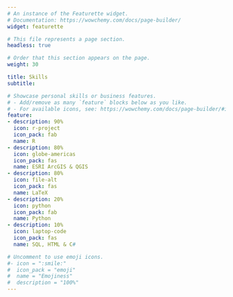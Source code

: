```yaml
---
# An instance of the Featurette widget.
# Documentation: https://wowchemy.com/docs/page-builder/
widget: featurette

# This file represents a page section.
headless: true

# Order that this section appears on the page.
weight: 30

title: Skills
subtitle:

# Showcase personal skills or business features.
# - Add/remove as many `feature` blocks below as you like.
# - For available icons, see: https://wowchemy.com/docs/page-builder/#icons
feature:
- description: 90%
  icon: r-project
  icon_pack: fab
  name: R
- description: 80%
  icon: globe-americas
  icon_pack: fas
  name: ESRI ArcGIS & QGIS
- description: 80%
  icon: file-alt
  icon_pack: fas
  name: LaTeX
- description: 20%
  icon: python
  icon_pack: fab
  name: Python
- description: 10%
  icon: laptop-code
  icon_pack: fas
  name: SQL, HTML & C#

# Uncomment to use emoji icons.
#- icon = ":smile:"
#  icon_pack = "emoji"
#  name = "Emojiness"
#  description = "100%"
---
```

